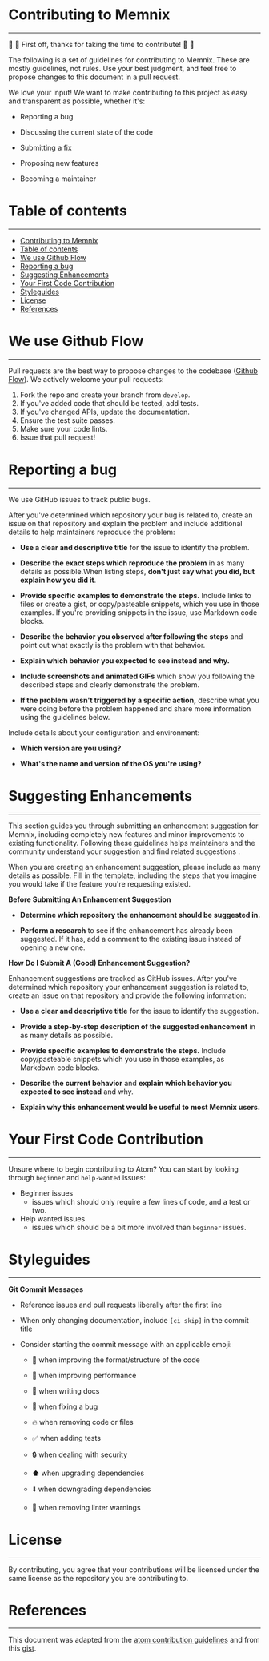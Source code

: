 # Contributing to Memnix
___

 :sheep: :rose: First off, thanks for taking the time to contribute! :sheep: :rose:

The following is a set of guidelines for contributing to Memnix. These are mostly guidelines, not rules. Use your best judgment, and feel free to propose changes to this document in a pull request.

We love your input! We want to make contributing to this project as easy and transparent as possible, whether it's:

- Reporting a bug 

- Discussing the current state of the code

- Submitting a fix

- Proposing new features

- Becoming a maintainer

# Table of contents
___

- [Contributing to Memnix](#contributing-to-memnix)
- [Table of contents](#table-of-contents)
- [We use Github Flow](#we-use-github-flow)
- [Reporting a bug](#reporting-a-bug)
- [Suggesting Enhancements](#suggesting-enhancements)
- [Your First Code Contribution](#your-first-code-contribution)
- [Styleguides](#styleguides)
- [License](#license)
- [References](#references)

# We use Github Flow 
___

Pull requests are the best way to propose changes to the codebase ([Github Flow](https://docs.github.com/en/get-started/quickstart/github-flow)). We actively welcome your pull requests:

1. Fork the repo and create your branch from `develop`.
2. If you've added code that should be tested, add tests.
3. If you've changed APIs, update the documentation.
4. Ensure the test suite passes.
5. Make sure your code lints.
6. Issue that pull request!

# Reporting a bug
___


We use GitHub issues to track public bugs. 

After you've determined which repository your bug is related to, create an issue on that repository and explain the problem and include additional details to help maintainers reproduce the problem:

- **Use a clear and descriptive title** for the issue to identify the problem.

- **Describe the exact steps which reproduce the problem** in as many details as possible.When listing steps, **don't just say what you did, but explain how you did it**. 

- **Provide specific examples to demonstrate the steps.** Include links to files or create a gist, or copy/pasteable snippets, which you use in those examples. If you're providing snippets in the issue, use Markdown code blocks.

- **Describe the behavior you observed after following the steps** and point out what exactly is the problem with that behavior.

- **Explain which behavior you expected to see instead and why.**

- **Include screenshots and animated GIFs** which show you following the described steps and clearly demonstrate the problem. 

- **If the problem wasn't triggered by a specific action,** describe what you were doing before the problem happened and share more information using the guidelines below.

Include details about your configuration and environment:

- **Which version are you using?** 

- **What's the name and version of the OS you're using?**

# Suggesting Enhancements
___

This section guides you through submitting an enhancement suggestion for Memnix, including completely new features and minor improvements to existing functionality. Following these guidelines helps maintainers and the community understand your suggestion and find related suggestions .

When you are creating an enhancement suggestion, please include as many details as possible. Fill in the template, including the steps that you imagine you would take if the feature you're requesting existed.

**Before Submitting An Enhancement Suggestion**

- **Determine which repository the enhancement should be suggested in.**

- **Perform a research** to see if the enhancement has already been suggested. If it has, add a comment to the existing issue instead of opening a new one.

**How Do I Submit A (Good) Enhancement Suggestion?**

Enhancement suggestions are tracked as GitHub issues. After you've determined which repository your enhancement suggestion is related to, create an issue on that repository and provide the following information:

- **Use a clear and descriptive title** for the issue to identify the suggestion.

- **Provide a step-by-step description of the suggested enhancement** in as many details as possible.

- **Provide specific examples to demonstrate the steps.** Include copy/pasteable snippets which you use in those examples, as Markdown code blocks.

- **Describe the current behavior** and **explain which behavior you expected to see instead** and why.

- **Explain why this enhancement would be useful to most Memnix users.**

# Your First Code Contribution
___

Unsure where to begin contributing to Atom? You can start by looking through `beginner` and `help-wanted` issues:

- Beginner issues
   - issues which should only require a few lines of code, and a test or two.
- Help wanted issues
  - issues which should be a bit more involved than `beginner` issues.

# Styleguides
___

**Git Commit Messages**

- Reference issues and pull requests liberally after the first line

- When only changing documentation, include `[ci skip]` in the commit title

- Consider starting the commit message with an applicable emoji:

  - :art: when improving the format/structure of the code

  - :racehorse:  when improving performance 

  - :memo: when writing docs

  - :bug: when fixing a bug

  - :fire: when removing code or files

  - :white_check_mark: when adding tests

  - :lock: when dealing with security

  - :arrow_up: when upgrading dependencies 

  - :arrow_down: when downgrading dependencies

  - :shirt: when removing linter warnings

# License
___

By contributing, you agree that your contributions will be licensed under the same license as the repository you are contributing to.

# References
___

This document was adapted from the [atom contribution guidelines](https://github.com/atom/atom/blob/master/CONTRIBUTING.md#i-dont-want-to-read-this-whole-thing-i-just-have-a-question) and from this [gist](https://gist.github.com/briandk/3d2e8b3ec8daf5a27a62). 
